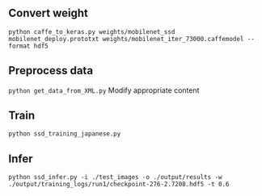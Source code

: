 ## Convert weight
```python caffe_to_keras.py weights/mobilenet_ssd mobilenet_deploy.prototxt weights/mobilenet_iter_73000.caffemodel --format hdf5```
## Preprocess data
```python get_data_from_XML.py```
Modify appropriate content 
## Train
```python ssd_training_japanese.py```
## Infer
```python ssd_infer.py -i ./test_images -o ./output/results -w ./output/training_logs/run1/checkpoint-276-2.7208.hdf5 -t 0.6```

